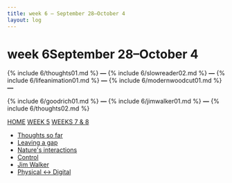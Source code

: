 ```yaml
---
title: week 6 — September 28–October 4
layout: log
---
```


# <span id="title">week 6</span><span id="date">September 28–October 4</span>

{% include 6/thoughts01.md %}
**—**
{% include 6/slowreader02.md %}
**—**
{% include 6/lifeanimation01.md %}
**—**
{% include 6/modernwoodcut01.md %}
**—**

{% include 6/goodrich01.md %}
**—**
{% include 6/jimwalker01.md %}
**—**
{% include 6/thoughts02.md %}

<p class="page_nav">
  <a href="{{ site.url }}/#refrepo" class="home">HOME</a>
  <a href="{{ site.url }}/week5" class="back">WEEK 5</a>
  <a href="{{ site.url }}/week7&8" class="forward">WEEKS 7 & 8</a>
</p>

<nav>
  <ul>
    <li><a href="#thoughts01">Thoughts so far</a></li>
    <li><a href="#slowreader02">Leaving a gap</a></li>
    <li><a href="#lifeanimation01">Nature's interactions</a></li>
    <li><a href="#modernwoodcut01">Control</a></li>
    <li><a href="#jimwalker01">Jim Walker</a></li>
    <li><a href="#thoughts02">Physical ↔ Digital</a></li>
  </ul>
</nav>
